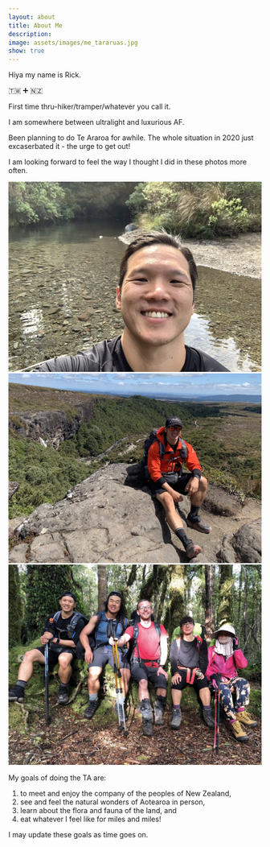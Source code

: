 ```yaml
---
layout: about
title: About Me
description:
image: assets/images/me_tararuas.jpg
show: true
---
```


Hiya my name is Rick.

🇹🇼 ➕ 🇳🇿

First time thru-hiker/tramper/whatever you call it.

I am somewhere between ultralight and luxurious AF.

Been planning to do Te Araroa for awhile. The whole situation in 2020 just excaserbated it - the urge to get  out!

I am looking forward to feel the way I thought I did in these photos more often.

<img src="assets/images/me_nationalpark.jpg" width="600">

<img src="assets/images/me_taranaki_falls.jpg" width="600">

<img src="assets/images/group_tararuas.jpg" width="600">

My goals of doing the TA are:
1. to meet and enjoy the company of the peoples of New Zealand,
2. see and feel the natural wonders of Aotearoa in person,
3. learn about the flora and fauna of the land, and
4. eat whatever I feel like for miles and miles!

I may update these goals as time goes on.
